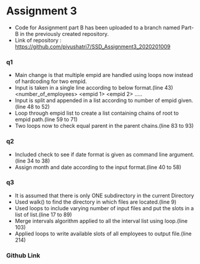 # Assignment 3
 - Code for Assignment part B has been uploaded to a branch named Part-B in the previously created repository.
 - Link of repository : https://github.com/piyushatri7/SSD_Assignment3_2020201009

### q1
 - Main change is that multiple empid are handled using loops now instead of hardcoding for two empid.
 - Input is taken in a single line according to below format.(line 43)
 <number_of_employees> <empid 1> <empid 2> ..... <empid n>
 - Input is split and appended in a list according to number of empid given. (line 48 to 52)
 - Loop through empid list to create a list containing chains of root to empid path.(line 59 to 71)
 - Two loops now to check equal parent in the parent chains.(line 83 to 93)

### q2
  - Included check to see if date format is given as command line argument.(line 34 to 38)
 - Assign month and date according to the input format.(line 40 to 58) 

### q3
 - It is assumed that there is only ONE subdirectory in the current Directory
 - Used walk() to find the directory in which files are located.(line 9)
 - Used loops to include varying number of input files and put the slots in a list of list.(line 17 to 89)
- Merge intervals algorithm applied to all the interval list using loop.(line 103)
 - Applied loops to write available slots of all employees to output file.(line 214)


### Github Link
